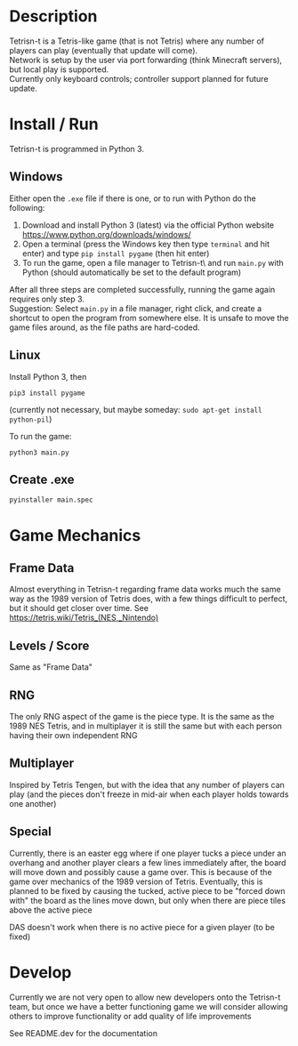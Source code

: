 # Description

Tetrisn-t is a Tetris-like game (that is not Tetris) where any number of players can play (eventually that update will come).  
Network is setup by the user via port forwarding (think Minecraft servers), but local play is supported.  
Currently only keyboard controls; controller support planned for future update.

# Install / Run

Tetrisn-t is programmed in Python 3.

## Windows

Either open the `.exe` file if there is one, or to run with Python do the following:

1. Download and install Python 3 (latest) via the official Python website https://www.python.org/downloads/windows/  
2. Open a terminal (press the Windows key then type `terminal` and hit enter) and type `pip install pygame` (then hit enter)  
3. To run the game, open a file manager to Tetrisn-t\ and run `main.py` with Python (should automatically be set to the default program)

After all three steps are completed successfully, running the game again requires only step 3.  
Suggestion: Select `main.py` in a file manager, right click, and create a shortcut to open the program from somewhere else. It is unsafe to move the game files around, as the file paths are hard-coded.

## Linux

Install Python 3, then

```
pip3 install pygame
```

(currently not necessary, but maybe someday: `sudo apt-get install python-pil`)

To run the game:

```
python3 main.py
```

## Create .exe

```
pyinstaller main.spec
```

# Game Mechanics

## Frame Data

Almost everything in Tetrisn-t regarding frame data works much the same way as the 1989 version of Tetris does, with a few things difficult to perfect, but it should get closer over time. See https://tetris.wiki/Tetris_(NES,_Nintendo)

## Levels / Score

Same as "Frame Data"

## RNG

The only RNG aspect of the game is the piece type. It is the same as the 1989 NES Tetris, and in multiplayer it is still the same but with each person having their own independent RNG

## Multiplayer

Inspired by Tetris Tengen, but with the idea that any number of players can play (and the pieces don't freeze in mid-air when each player holds towards one another)

## Special

Currently, there is an easter egg where if one player tucks a piece under an overhang and another player clears a few lines immediately after, the board will move down and possibly cause a game over. This is because of the game over mechanics of the 1989 version of Tetris. Eventually, this is planned to be fixed by causing the tucked, active piece to be "forced down with" the board as the lines move down, but only when there are piece tiles above the active piece

DAS doesn't work when there is no active piece for a given player (to be fixed)

# Develop

Currently we are not very open to allow new developers onto the Tetrisn-t team, but once we have a better functioning game we will consider allowing others to improve functionality or add quality of life improvements

See README.dev for the documentation
